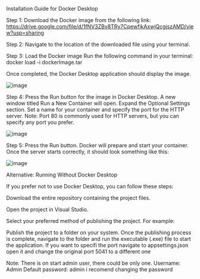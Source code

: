 Installation Guide for Docker Desktop

Step 1: Download the Docker image from the following link: https://drive.google.com/file/d/1fNV3ZBv8TRy7CpewfjkAxwjQcgjszAMD/view?usp=sharing

Step 2: Navigate to the location of the downloaded file using your terminal.

Step 3: Load the Docker image
Run the following command in your terminal:
docker load -i dockerImage.tar

Once completed, the Docker Desktop application should display the image.

![image](https://github.com/user-attachments/assets/56dc0c8d-bbd9-4122-b93f-0fb00c735ee1)

Step 4:
Press the Run button for the image in Docker Desktop.
A new window titled Run a New Container will open.
Expand the Optional Settings section.
Set a name for your container and specify the port for the HTTP server.
Note: Port 80 is commonly used for HTTP servers, but you can specify any port you prefer.

![image](https://github.com/user-attachments/assets/dd27d7ac-a8fa-45d7-b991-7b9377a8b28b)

Step 5: 
Press the Run button.
Docker will prepare and start your container.
Once the server starts correctly, it should look something like this:

![image](https://github.com/user-attachments/assets/17b54054-d1b7-452d-b606-6f7cf05ce264)



Alternative: Running Without Docker Desktop

If you prefer not to use Docker Desktop, you can follow these steps:

Download the entire repository containing the project files.

Open the project in Visual Studio.

Select your preferred method of publishing the project. For example:

Publish the project to a folder on your system. Once the publishing process is complete, navigate to the folder and run the executable (.exe) file to start the application.
If you want to specifi the port navigate to appsettings.json open it and change the original port 5041 to a different one

Note: There is on start admin user, there could be only one. 
Username: Admin 
Default password: admin
i recomend changing the password
